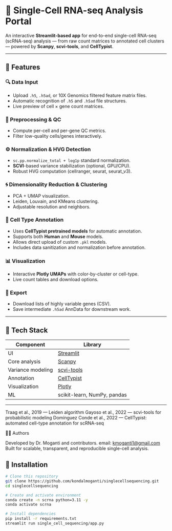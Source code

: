 # 🧬 Single-Cell RNA-seq Analysis Portal

An interactive **Streamlit-based app** for end-to-end single-cell RNA-seq (scRNA-seq) analysis — from raw count matrices to annotated cell clusters — powered by **Scanpy**, **scvi-tools**, and **CellTypist**.

---

## 🚀 Features

### 🔍 Data Input
- Upload `.h5`, `.h5ad`, or 10X Genomics filtered feature matrix files.
- Automatic recognition of `.h5` and `.h5ad` file structures.
- Live preview of cell × gene count matrices.

### 🧪 Preprocessing & QC
- Compute per-cell and per-gene QC metrics.
- Filter low-quality cells/genes interactively.

### ⚙️ Normalization & HVG Detection
- `sc.pp.normalize_total + log1p` standard normalization.
- **SCVI**-based variance stabilization (optional, GPU/CPU).
- Robust HVG computation (cellranger, seurat, seurat_v3).

### 🌀 Dimensionality Reduction & Clustering
- PCA + UMAP visualization.
- Leiden, Louvain, and KMeans clustering.
- Adjustable resolution and neighbors.

### 🧠 Cell Type Annotation
- Uses **CellTypist pretrained models** for automatic annotation.
- Supports both **Human** and **Mouse** models.
- Allows direct upload of custom `.pkl` models.
- Includes data sanitization and normalization before annotation.

### 📊 Visualization
- Interactive **Plotly UMAPs** with color-by-cluster or cell-type.
- Live count tables and download options.

### 💾 Export
- Download lists of highly variable genes (CSV).
- Save intermediate `.h5ad` AnnData for downstream work.

---

## 🧱 Tech Stack

| Component | Library |
|------------|----------|
| UI | [Streamlit](https://streamlit.io) |
| Core analysis | [Scanpy](https://scanpy.readthedocs.io/en/stable/) |
| Variance modeling | [scvi-tools](https://scvi-tools.org) |
| Annotation | [CellTypist](https://www.celltypist.org) |
| Visualization | [Plotly](https://plotly.com/python/) |
| ML | scikit-learn, NumPy, pandas |

---
Traag et al., 2019 — Leiden algorithm
Gayoso et al., 2022 — scvi-tools for probabilistic modeling
Domínguez Conde et al., 2022 — CellTypist: automated cell-type annotation for scRNA-seq

🧑‍💻 Authors

Developed by Dr. Moganti  and contributors.
email: kmoganti1@gmail.com
Built for scalable, transparent, and reproducible single-cell analysis.


## 🧩 Installation

```bash
# Clone this repository
git clone https://github.com/kondalmoganti/singlecellsequencing.git
cd singlecellsequencing

# Create and activate environment
conda create -n scrna python=3.11 -y
conda activate scrna

# Install dependencies
pip install -r requirements.txt
streamlit run single_cell_sequencing/app.py

